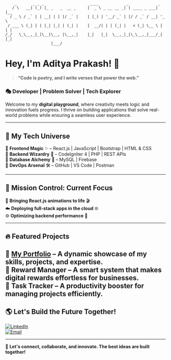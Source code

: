 ```
    _       _ _ _                    ____            _             _     
   / \   __| (_) |_ _   _  __ _     |  _ \ _ __ __ _| | ____ _ ___| |__  
  / _ \ / _` | | __| | | |/ _` |    | |_) | '__/ _` | |/ / _` / __| '_ \ 
 / ___ \ (_| | | |_| |_| | (_| |    |  __/| | | (_| |   < (_| \__ \ | | |
/_/   \_\__,_|_|\__|\__, |\__,_|    |_|   |_|  \__,_|_|\_\__,_|___/_| |_|
                    |___/                                                
``` 

# Hey, I'm Aditya Prakash! 🚀

> **“Code is poetry, and I write verses that power the web.”**

### 🎭 Developer | Problem Solver | Tech Explorer

Welcome to my **digital playground**, where creativity meets logic and innovation fuels progress. I thrive on building applications that solve real-world problems while ensuring a seamless user experience.

---

## 🌌 My Tech Universe

🔹 **Frontend Magic** ✨ – React.js | JavaScript | Bootstrap | HTML & CSS  
🔹 **Backend Wizardry** 🔮 – CodeIgniter 4 | PHP | REST APIs  
🔹 **Database Alchemy** 🧪 – MySQL | Firebase  
🔹 **DevOps Arsenal** 🛠 – GitHub | VS Code | Postman  

---

## 🚀 Mission Control: Current Focus

🚀 **Bringing React.js animations to life** 🎬  
☁️ **Deploying full-stack apps in the cloud** 🌐  
⚙️ **Optimizing backend performance** 🔧  

---

## 🔥 Featured Projects

🌟 **[My Portfolio](https://prakash-aadi22.github.io/)** – A dynamic showcase of my skills, projects, and expertise.  
🎁 **Reward Manager** – A smart system that makes digital rewards effortless for businesses.  
📌 **Task Tracker** – A productivity booster for managing projects efficiently.  
---

## 🌎 Let's Build the Future Together!

[![LinkedIn](https://img.shields.io/badge/LinkedIn-0A66C2?style=for-the-badge&logo=linkedin&logoColor=white)](https://www.linkedin.com/in/prakash-aadi22/)  
[![Email](https://img.shields.io/badge/Email-D14836?style=for-the-badge&logo=gmail&logoColor=white)](mailto:aditya.ap2209@gmail.com)

---

🚀 **Let's connect, collaborate, and innovate. The best ideas are built together!**

